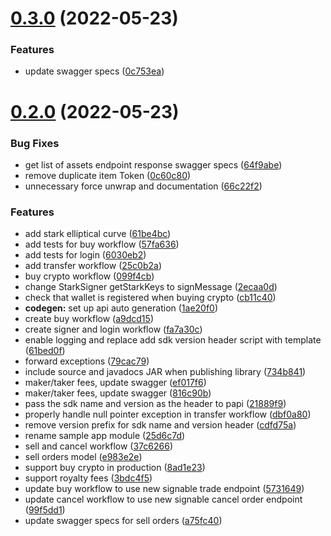 # [0.3.0](https://github.com/immutable/imx-core-sdk-android/compare/v0.2.0...v0.3.0) (2022-05-23)


### Features

* update swagger specs ([0c753ea](https://github.com/immutable/imx-core-sdk-android/commit/0c753eacbffa7fe00c4ef6a765f610528d99f032))



# [0.2.0](https://github.com/immutable/imx-core-sdk-android/compare/1ae20f04d427cc9d831774e224808f48ba076bca...v0.2.0) (2022-05-23)


### Bug Fixes

* get list of assets endpoint response swagger specs ([64f9abe](https://github.com/immutable/imx-core-sdk-android/commit/64f9abe40a1aeead6244923ce7bea087e349e56e))
* remove duplicate item Token ([0c60c80](https://github.com/immutable/imx-core-sdk-android/commit/0c60c807501f2ea14f226b14bf2d174ccf654724))
* unnecessary force unwrap and documentation ([66c22f2](https://github.com/immutable/imx-core-sdk-android/commit/66c22f2336647ae67141fb9be3060ca8ca3be5b5))


### Features

* add stark elliptical curve ([61be4bc](https://github.com/immutable/imx-core-sdk-android/commit/61be4bc8cefbc795eb7e29dc3ea4a0c317cebf87))
* add tests for buy workflow ([57fa636](https://github.com/immutable/imx-core-sdk-android/commit/57fa636649d3d0cb0735526e98a6d9a4137ccd3b))
* add tests for login ([6030eb2](https://github.com/immutable/imx-core-sdk-android/commit/6030eb2bff1ac53d7dd1b6b33b4179e05d0a12d3))
* add transfer workflow ([25c0b2a](https://github.com/immutable/imx-core-sdk-android/commit/25c0b2a9b8c646641876736c03ae11108ea6acde))
* buy crypto workflow ([099f4cb](https://github.com/immutable/imx-core-sdk-android/commit/099f4cbc13dc825c570726d7c0a5b2944ece9b4f))
* change StarkSigner getStarkKeys to signMessage ([2ecaa0d](https://github.com/immutable/imx-core-sdk-android/commit/2ecaa0d03e249324f1aecb5d4d7f58ffc654cdb7))
* check that wallet is registered when buying crypto ([cb11c40](https://github.com/immutable/imx-core-sdk-android/commit/cb11c403daa172536ec9485d3cf000052b4a9cc7))
* **codegen:** set up api auto generation ([1ae20f0](https://github.com/immutable/imx-core-sdk-android/commit/1ae20f04d427cc9d831774e224808f48ba076bca))
* create buy workflow ([a9dcd15](https://github.com/immutable/imx-core-sdk-android/commit/a9dcd1541391fcad6acdfcfca7f0cecfc8032818))
* create signer and login workflow ([fa7a30c](https://github.com/immutable/imx-core-sdk-android/commit/fa7a30c4493bf47f37b21b76440468584c61f458))
* enable logging and replace add sdk version header script with template ([61bed0f](https://github.com/immutable/imx-core-sdk-android/commit/61bed0f026a01e68acbec891953af96479f731e8))
* forward exceptions ([79cac79](https://github.com/immutable/imx-core-sdk-android/commit/79cac7992592b83ad2f0785ad3ad29a5d94138b9))
* include source and javadocs JAR when publishing library ([734b841](https://github.com/immutable/imx-core-sdk-android/commit/734b84170bd3a0a6f1287c43956e328fe29df05b))
* maker/taker fees, update swagger ([ef017f6](https://github.com/immutable/imx-core-sdk-android/commit/ef017f641708739879facafe40a072698a9817b0))
* maker/taker fees, update swagger ([816c90b](https://github.com/immutable/imx-core-sdk-android/commit/816c90b098efe51f6ac9c48927d68dc9105faf0c))
* pass the sdk name and version as the header to papi ([21889f9](https://github.com/immutable/imx-core-sdk-android/commit/21889f99756cd00a438b2f027673dc3b352ac6f8))
* properly handle null pointer exception in transfer workflow ([dbf0a80](https://github.com/immutable/imx-core-sdk-android/commit/dbf0a806b7261315cb4463d017f4abcf347bcafe))
* remove version prefix for sdk name and version header ([cdfd75a](https://github.com/immutable/imx-core-sdk-android/commit/cdfd75ad2f93d8419e103582a2cdac3a594cd7bf))
* rename sample app module ([25d6c7d](https://github.com/immutable/imx-core-sdk-android/commit/25d6c7deeff41801408456d35bda03113979eeb5))
* sell and cancel workflow ([37c6266](https://github.com/immutable/imx-core-sdk-android/commit/37c6266ec680272af0a82f5f4e103408336872da))
* sell orders model ([e983e2e](https://github.com/immutable/imx-core-sdk-android/commit/e983e2e916319f5c006535e3f9bc9f1bf3c716c5))
* support buy crypto in production ([8ad1e23](https://github.com/immutable/imx-core-sdk-android/commit/8ad1e23ae7475ea764a80b5c6a9224e448db0768))
* support royalty fees ([3bdc4f5](https://github.com/immutable/imx-core-sdk-android/commit/3bdc4f53db4a7548d13e71b8a350258a0824a0d3))
* update buy workflow to use new signable trade endpoint ([5731649](https://github.com/immutable/imx-core-sdk-android/commit/57316498c441d613eb8dc031dbe0606cd78c7dcc))
* update cancel workflow to use new signable cancel order endpoint ([99f5dd1](https://github.com/immutable/imx-core-sdk-android/commit/99f5dd1b70e6cf9092a07bd94b7a4875059b1039))
* update swagger specs for sell orders ([a75fc40](https://github.com/immutable/imx-core-sdk-android/commit/a75fc40b960ab782bcab06c0c2b20985c685eefa))



